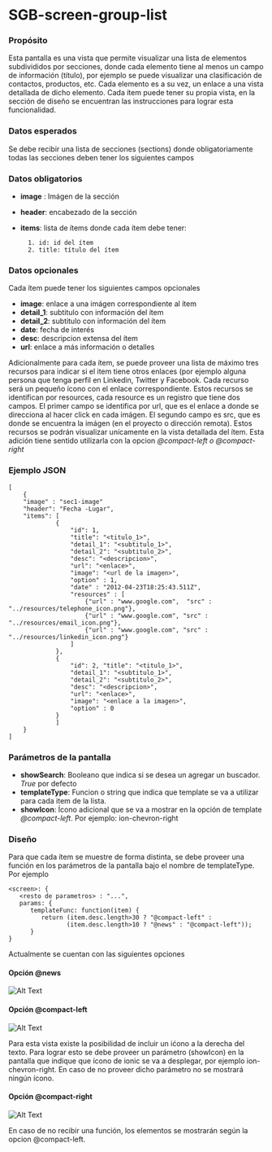 <h1>SGB-screen-group-list</h1>

<h3>Propósito</h3>

Esta pantalla es una vista que permite visualizar una lista de elementos subdivididos por secciones, donde cada elemento tiene al menos un campo de información (título),  por ejemplo se puede visualizar una clasificación de contactos, productos, etc.  Cada elemento es a su vez, un enlace a una vista detallada de dicho elemento.   Cada ítem puede tener su propia vista, en la sección de diseño se encuentran las instrucciones para lograr esta funcionalidad. 

<h3>Datos esperados</h3>

Se debe recibir una lista de secciones (sections) donde obligatoriamente todas las secciones deben tener los siguientes campos

<h3>Datos obligatorios</h3>

- **image** : Imágen de la sección
- **header**: encabezado de la sección 
- **items**: lista de ítems donde cada ítem debe tener: 

    	1. id: id del ítem
    	2. title: título del ítem

<h3>Datos opcionales</h3>

Cada ítem puede tener los siguientes campos opcionales

- **image**: enlace a una imágen correspondiente al ítem
- **detail\_1**: subtitulo con información del ítem
- **detail\_2**: subtitulo con información del ítem
- **date**: fecha de interés 
- **desc**: descripcion extensa del ítem
- **url**: enlace a más información o detalles

Adicionalmente para cada ítem, se puede proveer una lista de máximo tres recursos para indicar si el item tiene otros enlaces (por ejemplo alguna persona que tenga perfil en Linkedin, Twitter y Facebook. Cada recurso será un pequeño ícono con el enlace correspondiente. Estos recursos se identifican por resources, cada resource es un registro que tiene dos campos. El primer campo se identifica por url, que es el enlace a donde se direcciona al hacer click en cada imágen. El segundo campo es src, que es donde se encuentra la imágen (en el proyecto o dirección remota).  Estos recursos se podrán visualizar unícamente en la vista detallada del ítem.   Esta adición tiene sentido utilizarla con la opcion *@compact-left o @compact-right*

<h3>Ejemplo JSON</h3>

	[ 
	    { 
	    "image" : "sec1-image"
	    "header": "Fecha -Lugar", 
	    "items": [ 
	             { 
		             "id": 1, 
		             "title": "<titulo_1>", 
		             "detail_1": "<subtitulo_1>", 
		             "detail_2": "<subtitulo_2>", 
		             "desc": "<descripcion>", 
		             "url": "<enlace>",
		             "image": "<url de la imagen>",
		             "option" : 1,
		             "date" : "2012-04-23T18:25:43.511Z",
		             "resources" : [
			             {"url" : "www.google.com",  "src" : "../resources/telephone_icon.png"},
			             {"url" : "www.google.com", "src" : "../resources/email_icon.png"},
			             {"url" : "www.google.com", "src" : "../resources/linkedin_icon.png"}
		             ]
	             },
	             { 
		             "id": 2, "title": "<titulo_1>", 
		             "detail_1": "<subtitulo_1>", 
		             "detail_2": "<subtitulo_2>", 
		             "desc": "<descripcion>",
		             "url": "<enlace>",
		             "image": "<enlace a la imagen>",
		             "option" : 0
	             }
	             ]
	    }
	] 

<h3>Parámetros de la pantalla</h3>

- **showSearch**: Booleano que indica si se desea un agregar un buscador. *True* por defecto  
- **templateType**: Funcion o string que indica que template se va a utilizar para cada item de la lista.
- **showIcon**: Ícono adicional que se va a mostrar en la opción de template *@compact-left*. Por ejemplo: ion-chevron-right

<h3>Diseño</h3>

Para que cada ítem se muestre de forma distinta, se debe proveer una función en los parámetros de la pantalla bajo el nombre de templateType. Por ejemplo

	<screen>: {
	   <resto de parametros> : "...",
	   params: {
	      templateFunc: function(item) {
	         return (item.desc.length>30 ? "@compact-left" : 
	                (item.desc.length>10 ? "@news" : "@compact-left")); 
	      }
	}

Actualmente se cuentan con las siguientes opciones

<h4>Opción @news</h4>

![Alt Text](https://s3.amazonaws.com/megazord-framework/balsamiq+mockups/sgb-screen-group-list-news.png)

<h4>Opción @compact-left</h4>

![Alt Text](https://s3.amazonaws.com/megazord-framework/balsamiq+mockups/sgb-screen-group-list-compact-left.png)

Para esta vista existe la posibilidad de incluir un ićono a la derecha del texto.  Para lograr esto se debe proveer un parámetro (showIcon) en la pantalla que indique que ícono de ionic se va a desplegar, por ejemplo ion-chevron-right.  En caso de no proveer dicho parámetro no se mostrará ningún ícono.

<h4>Opción @compact-right</h4>

![Alt Text](https://s3.amazonaws.com/megazord-framework/balsamiq+mockups/sgb-screen-group-list-compact-right.png)

En caso de no recibir una función, los elementos se mostrarán según la opcion @compact-left. 
